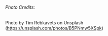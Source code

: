 








###### Photo Credits: 
Photo by Tim Rebkavets on Unsplash (https://unsplash.com/photos/B5PNmw5XSpk)